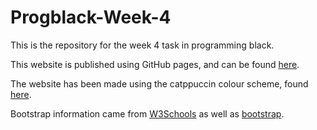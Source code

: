 # Progblack-Week-4

This is the repository for the week 4 task in programming black.

This website is published using GitHub pages, and can be found 
[here](https://jackaed.github.io/Progblack-Week-4/).

The website has been made using the catppuccin colour scheme, found
[here](https://github.com/catppuccin/catppuccin).

Bootstrap information came from
[W3Schools](https://www.w3schools.com/bootstrap/bootstrap_templates.asp) as well
as [bootstrap](https://getbootstrap.com/docs/5.3/getting-started/introduction/).
